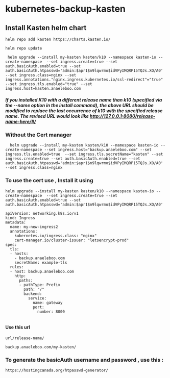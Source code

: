 # kubernetes-backup-kasten
## Install Kasten helm chart
```
helm repo add kasten https://charts.kasten.io/
```
```
helm repo update
```
```
 helm upgrade --install my-kasten kasten/k10 --namespace kasten-io --create-namespace  --set ingress.create=true --set auth.basicAuth.enabled=true --set auth.basicAuth.htpasswd='admin:$apr1$n9lqwrmo$idVPyIMQRP15TQJs.XO/A0' --set ingress.class=nginx --set ingress.annotations."nginx.ingress.kubernetes.io/ssl-redirect"="true" --set ingress.tls.enabled="true" --set ingress.host=kasten.anaeleboo.com
```
##### If you installed K10 with a different release name than k10 (specified via the --name option in the install command), the above URL should be modified to replace the last occurrence of k10 with the specified release name. The revised URL would look like http://127.0.0.1:8080/release-name-here/#/
### Without the Cert manager
```
  helm upgrade --install my-kasten kasten/k10 --namespace kasten-io --create-namespace --set ingress.host="backup.anaeleboo.com" --set ingress.tls.enabled=true  --set ingress.tls.secretName="kasten" --set ingress.create=true --set auth.basicAuth.enabled=true --set auth.basicAuth.htpasswd='admin:$apr1$n9lqwrmo$idVPyIMQRP15TQJs.XO/A0' --set ingress.class=nginx
```
### To use the cert use , Install it using 
```
helm upgrade --install my-kasten kasten/k10 --namespace kasten-io --create-namespace  --set ingress.create=true --set auth.basicAuth.enabled=true --set auth.basicAuth.htpasswd='admin:$apr1$n9lqwrmo$idVPyIMQRP15TQJs.XO/A0'
```
```
apiVersion: networking.k8s.io/v1
kind: Ingress
metadata:
  name: my-new-ingress2
  annotations:
    kubernetes.io/ingress.class: "nginx"
    cert-manager.io/cluster-issuer: "letsencrypt-prod"
spec:
  tls:
  - hosts:
    - backup.anaeleboo.com
    secretName: example-tls
  rules:
  - host: backup.anaeleboo.com
    http:
      paths:
      - pathType: Prefix
        path: "/"
        backend:
          service:
            name: gateway
            port:
              number: 8000
 
```
#### Use this url
```
url/release-name/
```
```
backup.anaeleboo.com/my-kasten/
```
### To generate the basicAuth username and password , use this : 
```
https://hostingcanada.org/htpasswd-generator/
```
